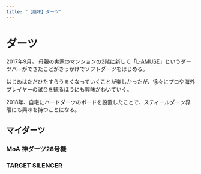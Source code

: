 ```yaml
---
title: "【趣味】ダーツ"
---
```


ダーツ
========

2017年9月。
母親の実家のマンションの2階に新しく「[L-AMUSE](http://naturalnine.jp/l-amuse/)」というダーツバーができたことがきっかけでソフトダーツをはじめる。

はじめはただひたすらうまくなっていくことが楽しかったが、徐々にプロや海外プレイヤーの試合を観るほうにも興味がわいていく。

2018年、自宅にハードダーツのボードを設置したことで、スティールダーツ界隈にも興味を持つことになる。

マイダーツ
------------

### MoA 神ダーツ28号機


### TARGET SILENCER

